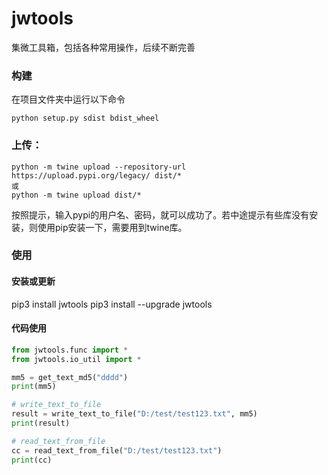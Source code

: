 # jwtools
集微工具箱，包括各种常用操作，后续不断完善

### 构建
在项目文件夹中运行以下命令
```shell
python setup.py sdist bdist_wheel
```

### 上传：
```shell
python -m twine upload --repository-url https://upload.pypi.org/legacy/ dist/*
或
python -m twine upload dist/*
```
按照提示，输入pypi的用户名、密码，就可以成功了。若中途提示有些库没有安装，则使用pip安装一下，需要用到twine库。

### 使用

#### 安装或更新
pip3 install jwtools
pip3 install --upgrade jwtools

#### 代码使用
```python
from jwtools.func import *
from jwtools.io_util import *

mm5 = get_text_md5("dddd")
print(mm5)

# write_text_to_file
result = write_text_to_file("D:/test/test123.txt", mm5)
print(result)

# read_text_from_file
cc = read_text_from_file("D:/test/test123.txt")
print(cc)
```